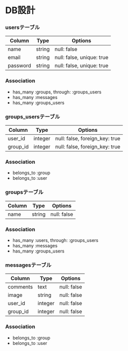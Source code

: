 # DB設計

### usersテーブル

|Column|Type|Options|
|------|----|-------|
|name|string|null: false|
|email|string|null: false, unique: true| 
|password|string|null: false, unique: true| 

### Association
- has_many :groups, through: :groups_users
- has_many :messages
- has_many :groups_users

###  groups_usersテーブル
|Column|Type|Options|
|------|----|-------|
|user_id|integer|null: false, foreign_key: true|
|group_id|integer|null: false, foreign_key: true|

### Association
- belongs_to :group
- belongs_to :user

### groupsテーブル
|Column|Type|Options|
|------|----|-------|
|name|string|null: false|

### Association
- has_many :users, through: :groups_users
- has_many :messages
- has_many :groups_users

### messagesテーブル
|Column|Type|Options|
|------|----|-------|
|comments|text|null: false|
|image|string|null: false|
|user_id|integer|null: false|
|group_id|integer|null: false|


### Association
- belongs_to :group
- belongs_to :user
